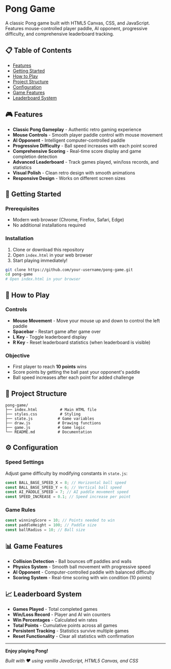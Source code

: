 # Pong Game

A classic Pong game built with HTML5 Canvas, CSS, and JavaScript. Features mouse-controlled player paddle, AI opponent, progressive difficulty, and comprehensive leaderboard tracking.

## 📋 Table of Contents

-   [Features](#-features)
-   [Getting Started](#-getting-started)
-   [How to Play](#-how-to-play)
-   [Project Structure](#-project-structure)
-   [Configuration](#️-configuration)
-   [Game Features](#-game-features)
-   [Leaderboard System](#-leaderboard-system)

## 🎮 Features

-   **Classic Pong Gameplay** - Authentic retro gaming experience
-   **Mouse Controls** - Smooth player paddle control with mouse movement
-   **AI Opponent** - Intelligent computer-controlled paddle
-   **Progressive Difficulty** - Ball speed increases with each point scored
-   **Comprehensive Scoring** - Real-time score display and game completion detection
-   **Advanced Leaderboard** - Track games played, win/loss records, and statistics
-   **Visual Polish** - Clean retro design with smooth animations
-   **Responsive Design** - Works on different screen sizes

## 🚀 Getting Started

### Prerequisites

-   Modern web browser (Chrome, Firefox, Safari, Edge)
-   No additional installations required

### Installation

1. Clone or download this repository
2. Open `index.html` in your web browser
3. Start playing immediately!

```bash
git clone https://github.com/your-username/pong-game.git
cd pong-game
# Open index.html in your browser
```

## 🎯 How to Play

### Controls

-   **Mouse Movement** - Move your mouse up and down to control the left paddle
-   **Spacebar** - Restart game after game over
-   **L Key** - Toggle leaderboard display
-   **R Key** - Reset leaderboard statistics (when leaderboard is visible)

### Objective

-   First player to reach **10 points** wins
-   Score points by getting the ball past your opponent's paddle
-   Ball speed increases after each point for added challenge

## 📁 Project Structure

```
pong-game/
├── index.html          # Main HTML file
├── styles.css          # Styling
├── state.js           # Game variables
├── draw.js            # Drawing functions
├── game.js            # Game logic
└── README.md          # Documentation
```

## ⚙️ Configuration

### Speed Settings

Adjust game difficulty by modifying constants in `state.js`:

```javascript
const BALL_BASE_SPEED_X = 8; // Horizontal ball speed
const BALL_BASE_SPEED_Y = 6; // Vertical ball speed
const AI_PADDLE_SPEED = 7; // AI paddle movement speed
const SPEED_INCREASE = 0.1; // Speed increase per point
```

### Game Rules

```javascript
const winningScore = 10; // Points needed to win
const paddleHeight = 100; // Paddle size
const ballRadius = 10; // Ball size
```

## 📊 Game Features

-   **Collision Detection** - Ball bounces off paddles and walls
-   **Physics System** - Smooth ball movement with progressive speed
-   **AI Opponent** - Computer-controlled paddle with balanced difficulty
-   **Scoring System** - Real-time scoring with win condition (10 points)

## 📈 Leaderboard System

-   **Games Played** - Total completed games
-   **Win/Loss Record** - Player and AI win counters
-   **Win Percentages** - Calculated win rates
-   **Total Points** - Cumulative points across all games
-   **Persistent Tracking** - Statistics survive multiple games
-   **Reset Functionality** - Clear all statistics with confirmation

---

**Enjoy playing Pong!**

_Built with ❤️ using vanilla JavaScript, HTML5 Canvas, and CSS_
